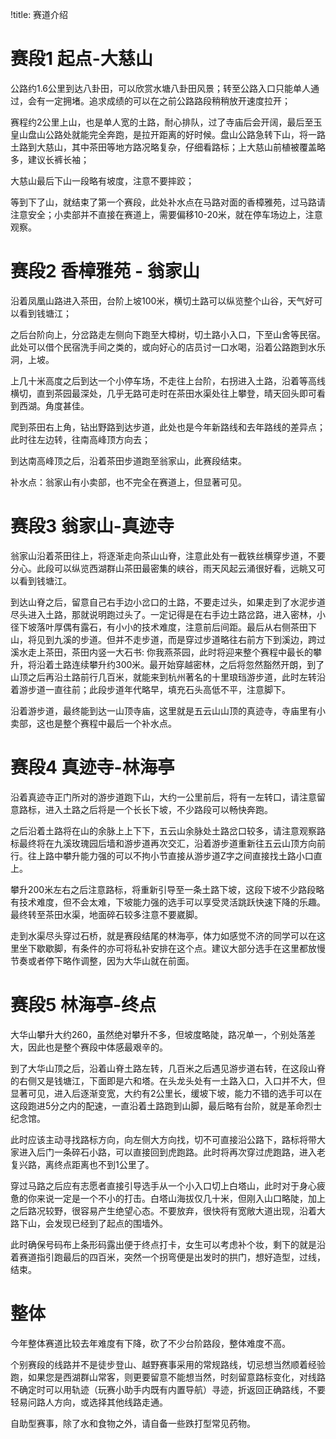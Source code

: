 !title: 赛道介绍

# 赛段1 起点-大慈山

公路约1.6公里到达八卦田，可以欣赏水塘八卦田风景；转至公路入口只能单人通过，会有一定拥堵。追求成绩的可以在之前公路路段稍稍放开速度拉开；

赛程约2公里上山，也是单人宽的土路，耐心排队，过了寺庙后会开阔，最后至玉皇山盘山公路处就能完全奔跑，是拉开距离的好时候。盘山公路急转下山，将一路土路到大慈山，其中茶田等地方路况略复杂，仔细看路标；上大慈山前植被覆盖略多，建议长裤长袖；

大慈山最后下山一段略有坡度，注意不要摔跤；

等到下了山，就结束了第一个赛段，此处补水点在马路对面的香樟雅苑，过马路请注意安全；小卖部并不直接在赛道上，需要偏移10-20米，就在停车场边上，注意观察。


# 赛段2 香樟雅苑 - 翁家山

沿着凤凰山路进入茶田，台阶上坡100米，横切土路可以纵览整个山谷，天气好可以看到钱塘江；

之后台阶向上，分岔路走左侧向下跑至大樟树，切土路小入口，下至山舍等民宿。此处可以借个民宿洗手间之类的，或向好心的店员讨一口水喝，沿着公路跑到水乐洞，上坡。

上几十米高度之后到达一个小停车场，不走往上台阶，右拐进入土路，沿着等高线横切，直到茶园最深处，几乎无路可走时在茶田水渠处往上攀登，晴天回头即可看到西湖。角度甚佳。

爬到茶田右上角，钻出野路到达步道，此处也是今年新路线和去年路线的差异点；此时往左边转，往南高峰顶方向去；

到达南高峰顶之后，沿着茶田步道跑至翁家山，此赛段结束。

补水点：翁家山有小卖部，也不完全在赛道上，但显著可见。


# 赛段3 翁家山-真迹寺

翁家山沿着茶田往上，将逐渐走向茶山山脊，注意此处有一截铁丝横穿步道，不要分心。此段可以纵览西湖群山茶田最密集的峡谷，雨天风起云涌很好看，远眺又可以看到钱塘江。

到达山脊之后，留意自己右手边小岔口的土路，不要走过头，如果走到了水泥步道尽头进入土路，那就说明跑过头了。一定记得是在右手边土路岔路，进入密林，小径下坡落叶厚偶有露石，有小小的技术难度，注意前后间距。最后从右侧茶田下山，将见到九溪的步道。但并不走步道，而是穿过步道略往右前方下到溪边，跨过溪水走上茶田，茶田内竖一大石书: 你我燕茶园，此时将迎来整个赛程中最长的攀升，将沿着土路连续攀升约300米。最开始穿越密林，之后将忽然豁然开朗，到了山顶之后再沿土路前行几百米，就能来到杭州著名的十里琅珰游步道，此时左转沿着游步道一直往前；此段步道年代略早，填充石头高低不平，注意脚下。

沿着游步道，最终能到达一山顶寺庙，这里就是五云山山顶的真迹寺，寺庙里有小卖部，这也是整个赛程中最后一个补水点。


#  赛段4 真迹寺-林海亭

沿着真迹寺正门所对的游步道跑下山，大约一公里前后，将有一左转口，请注意留意路标，进入土路之后将是一个长长下坡，不少路段可以畅快奔跑。

之后沿着土路将在山的余脉上上下下，五云山余脉处土路岔口较多，请注意观察路标最终将在九溪玫瑰园后墙和游步道再次交汇，沿着游步道重新往五云山顶方向前行。往上路中攀升能力强的可以不拘小节直接从游步道Z字之间直接找土路小口直上。

攀升200米左右之后注意路标，将重新引导至一条土路下坡，这段下坡不少路段略有技术难度，但不会太难，下坡能力强的选手可以享受灵活跳跃快速下降的乐趣。最终转至茶田水渠，地面碎石较多注意不要崴脚。

走到水渠尽头穿过石桥，就是赛段结尾的林海亭，体力如感觉不济的同学可以在这里坐下歇歇脚，有条件的亦可将私补安排在这个点。建议大部分选手在这里都放慢节奏或者停下略作调整，因为大华山就在前面。

# 赛段5 林海亭-终点

大华山攀升大约260，虽然绝对攀升不多，但坡度略陡，路况单一，个别处落差大，因此也是整个赛段中体感最艰辛的。

到了大华山顶之后，沿着山脊土路左转，几百米之后遇见游步道右转，在这段山脊的右侧又是钱塘江，下面即是六和塔。在头龙头处有一土路入口，入口并不大，但显著可见，进入后逐渐变宽，大约有2公里长，缓坡下坡，能力不错的选手可以在这段跑进5分之内的配速，一直沿着土路跑到山脚，最后略有台阶，就是革命烈士纪念馆。

此时应该主动寻找路标方向，向左侧大方向找，切不可直接沿公路下，路标将带大家进入后门一条碎石小路，可以直接回到虎跑路。此时将再次穿过虎跑路，进入老复兴路，离终点距离也不到1公里了。

穿过马路之后应有志愿者直接引导选手从一个小入口切上白塔山，此时对于身心疲惫的你来说一定是一个不小的打击。白塔山海拔仅几十米，但刚入山口略陡，加上之后路况较野，很容易产生绝望心态。不要放弃，很快将有宽敞大道出现，沿着大路下山，会发现已经到了起点的围墙外。

此时确保号码布上条形码露出便于终点打卡，女生可以考虑补个妆，剩下的就是沿着赛道指引跑最后的四百米，突然一个拐弯便是出发时的拱门，想好造型，过线，结束。

# 整体

今年整体赛道比较去年难度有下降，砍了不少台阶路段，整体难度不高。

个别赛段的线路并不是徒步登山、越野赛事采用的常规路线，切忌想当然顺着经验跑，如果您是西湖群山常客，则更要留意不能想当然，时刻留意路标变化，对线路不确定时可以用轨迹（玩赛小助手内既有内置导航）寻迹，折返回正确路线，不要轻易问路人方向，或选择其他线路走通。

自助型赛事，除了水和食物之外，请自备一些跌打型常见药物。
